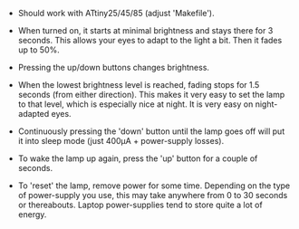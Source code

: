 
* Should work with ATtiny25/45/85 (adjust 'Makefile').

* When turned on, it starts at minimal brightness and stays there for 3 seconds.
  This allows your eyes to adapt to the light a bit. Then it fades up to 50%.

* Pressing the up/down buttons changes brightness.

* When the lowest brightness level is reached, fading stops for 1.5 seconds
  (from either direction). This makes it very easy to set the lamp to that level,
  which is especially nice at night. It is very easy on night-adapted eyes.

* Continuously pressing the 'down' button until the lamp goes off will put it
  into sleep mode (just 400µA + power-supply losses).

* To wake the lamp up again, press the 'up' button for a couple of seconds.

* To 'reset' the lamp, remove power for some time. Depending on the type
  of power-supply you use, this may take anywhere from 0 to 30 seconds or
  thereabouts. Laptop power-supplies tend to store quite a lot of energy.

